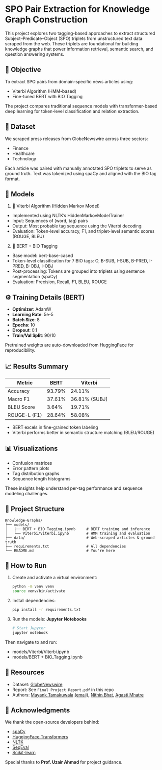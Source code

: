 # SPO Pair Extraction for Knowledge Graph Construction

This project explores two tagging-based approaches to extract structured Subject–Predicate–Object (SPO) triplets from unstructured text data scraped from the web. These triplets are foundational for building knowledge graphs that power information retrieval, semantic search, and question answering systems.

## 📌 Objective

To extract SPO pairs from domain-specific news articles using:
- Viterbi Algorithm (HMM-based)
- Fine-tuned BERT with BIO Tagging

The project compares traditional sequence models with transformer-based deep learning for token-level classification and relation extraction.

## 📂 Dataset

We scraped press releases from GlobeNewswire across three sectors:
- Finance
- Healthcare
- Technology

Each article was paired with manually annotated SPO triplets to serve as ground truth. Text was tokenized using spaCy and aligned with the BIO tag format.

## 🧠 Models

1) 🔁 Viterbi Algorithm (Hidden Markov Model)
- Implemented using NLTK’s HiddenMarkovModelTrainer
- Input: Sequences of (word, tag) pairs
- Output: Most probable tag sequence using the Viterbi decoding
- Evaluation: Token-level accuracy, F1, and triplet-level semantic scores (ROUGE, BLEU)

2) 🧠 BERT + BIO Tagging
- Base model: bert-base-cased
- Token-level classification for 7 BIO tags: O, B-SUB, I-SUB, B-PRED, I-PRED, B-OBJ, I-OBJ
- Post-processing: Tokens are grouped into triplets using sentence segmentation (spaCy)
- Evaluation: Precision, Recall, F1, BLEU, ROUGE

## ⚙️ Training Details (BERT)

- **Optimizer**: AdamW
- **Learning Rate**: 5e-5
- **Batch Size**: 8
- **Epochs**: 10
- **Dropout**: 0.1
- **Train/Val Split**: 90/10

Pretrained weights are auto-downloaded from HuggingFace for reproducibility.


## 📈 Results Summary

| Metric           | BERT        | Viterbi     |
|------------------|-------------|-------------|
| Accuracy         | 93.79%      | 24.11%      |
| Macro F1         | 37.61%      | 36.81% (SUBJ) |
| BLEU Score       | 3.64%       | 19.71%      |
| ROUGE-L (F1)     | 28.64%      | 58.08%      |

- BERT excels in fine-grained token labeling
- Viterbi performs better in semantic structure matching (BLEU/ROUGE)

## 📊 Visualizations

- Confusion matrices
- Error pattern plots
- Tag distribution graphs
- Sequence length histograms

These insights help understand per-tag performance and sequence modeling challenges.

## 📁 Project Structure

```
Knowledge-Graphs/
├── models/
│   ├── BERT + BIO_Tagging.ipynb     # BERT training and inference
│   └── Viterbi/Viterbi.ipynb        # HMM training and evaluation
├── data/                            # Web-scraped articles & ground truth
├── requirements.txt                 # All dependencies
└── README.md                        # You're here
```

## 🚀 How to Run

1. Create and activate a virtual environment:
   ```bash
   python -m venv venv
   source venv/bin/activate
   ```

2. Install dependencies:
   ```bash
   pip install -r requirements.txt
   ```

3. Run the models: **Jupyter Notebooks**
   ```bash
   # Start Jupyter
   jupyter notebook
   ```

Then navigate to and run:
- models/Viterbi/Viterbi.ipynb
- models/BERT + BIO_Tagging.ipynb

## 🔗 Resources

- Dataset: [GlobeNewswire](https://globenewswire.com)
- Report: See `Final Project Report.pdf` in this repo
- Authors: [Mayank Tamakuwala](https://mayank-tamakuwala.me) [(email)](mailto:tamakuwala.m@northeastern.edu), [Nithin Bhat](mailto:bhat.nith@@northeastern.edu), [Agasti Mhatre](mailto:mhatre.ag@northeastern.edu)

## 🧠 Acknowledgments

We thank the open-source developers behind:
- [spaCy](https://spacy.io)
- [HuggingFace Transformers](https://huggingface.co/transformers/)
- [NLTK](https://www.nltk.org/)
- [SeqEval](https://github.com/chakki-works/seqeval)
- [Scikit-learn](https://scikit-learn.org)

Special thanks to **Prof. Uzair Ahmad** for project guidance.
